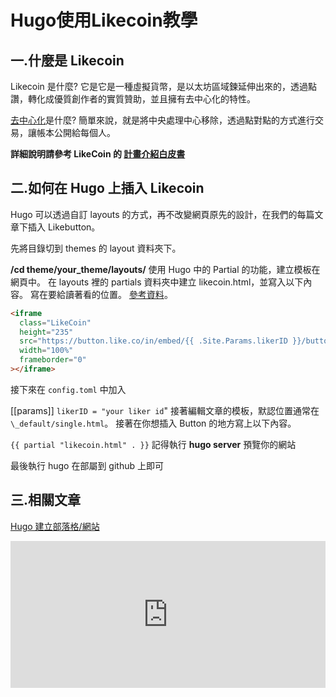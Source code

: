 # Hugo使用Likecoin教學


## 一.什麼是 Likecoin

Likecoin 是什麼? 它是它是一種虛擬貨幣，是以太坊區域鍊延伸出來的，透過點讚，轉化成優質創作者的實質贊助，並且擁有去中心化的特性。

[去中心化](https://zh.wikipedia.org/wiki/%E5%8E%BB%E4%B8%AD%E5%BF%83%E5%8C%96)是什麼? 簡單來說，就是將中央處理中心移除，透過點對點的方式進行交易，讓帳本公開給每個人。

**詳細說明請參考 LikeCoin 的 [計畫介紹白皮書](https://like.co/in/whitepaper)**

## 二.如何在 Hugo 上插入 Likecoin

Hugo 可以透過自訂 layouts 的方式，再不改變網頁原先的設計，在我們的每篇文章下插入 Likebutton。

先將目錄切到 themes 的 layout 資料夾下。

**/cd theme/your_theme/layouts/**
使用 Hugo 中的 Partial 的功能，建立模板在網頁中。 在 layouts 裡的 partials 資料夾中建立 likecoin.html，並寫入以下內容。 寫在要給讀著看的位置。 [參考資料](https://gohugo.io/templates/partials/)。

```html
<iframe
  class="LikeCoin"
  height="235"
  src="https://button.like.co/in/embed/{{ .Site.Params.likerID }}/button?referrer={{ .Permalink }}"
  width="100%"
  frameborder="0"
></iframe>
```

接下來在 `config.toml` 中加入

[[params]]
`likerID = "your liker id`"
接著編輯文章的模板，默認位置通常在`\_default/single.html`。 接著在你想插入 Button 的地方寫上以下內容。

`{{ partial "likecoin.html" . }}`
記得執行 **hugo server** 預覽你的網站

最後執行 hugo 在部屬到 github 上即可

## 三.相關文章

[Hugo 建立部落格/網站]()

<iframe class="LikeCoin" height="235" src="https://button.like.co/in/embed/cason_yang/button?referrer={url}" width="100%" frameborder=0></iframe>

